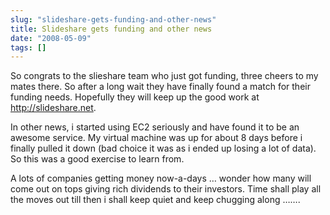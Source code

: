 ```yaml
---
slug: "slideshare-gets-funding-and-other-news"
title: Slideshare gets funding and other news
date: "2008-05-09"
tags: []
---
```

So congrats to the slieshare team who just got funding, three cheers to my mates there. So after a long wait they have finally found a match for their funding needs. Hopefully they will keep up the good work at http://slideshare.net.

In other news, i started using EC2 seriously and have found it to be an awesome service. My virtual machine was up for about 8 days before i finally pulled it down (bad choice it was as i ended up losing a lot of data). So this was a good exercise to learn from.

A lots of companies getting money now-a-days … wonder how many will come out on tops giving rich dividends to their investors. Time shall play all the moves out till then i shall keep quiet and keep chugging along …….
